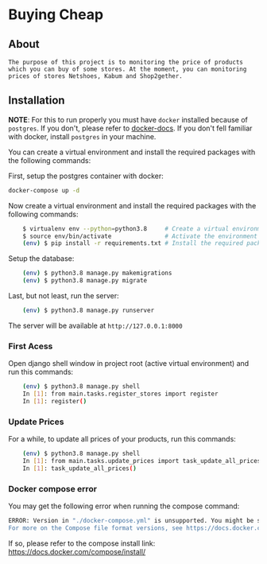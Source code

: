 Buying Cheap
===========

## About 

    The purpose of this project is to monitoring the price of products which you can buy of some stores. At the moment, you can monitoring prices of stores Netshoes, Kabum and Shop2gether. 


## Installation

**NOTE**: For this to run properly you must have `docker` installed because of `postgres`. If you don't, please refer to [docker-docs](https://docs.docker.com).  If you don't fell familiar with docker, install `postgres` in your machine.

You can create a virtual environment and install the required packages with the following commands:

First, setup the postgres container with docker:

```bash
docker-compose up -d
```

Now create a virtual environment and install the required packages with the following commands:

```bash
    $ virtualenv env --python=python3.8     # Create a virtual environment called env
    $ source env/bin/activate               # Activate the environment
    (env) $ pip install -r requirements.txt # Install the required packages
```

Setup the database:

```bash
    (env) $ python3.8 manage.py makemigrations
    (env) $ python3.8 manage.py migrate
```

Last, but not least, run the server:

```bash
    (env) $ python3.8 manage.py runserver
```

The server will be available at `http://127.0.0.1:8000`

### First Acess
Open django shell window in project root (active virtual environment) and run this commands:

```bash
    (env) $ python3.8 manage.py shell
    In [1]: from main.tasks.register_stores import register
    In [1]: register()
```

### Update Prices
For a while, to update all prices of your products, run this commands:
```bash
    (env) $ python3.8 manage.py shell
    In [1]: from main.tasks.update_prices import task_update_all_prices
    In [1]: task_update_all_prices()
```



### Docker compose error
You may get the following error when running the compose command:
```bash
ERROR: Version in "./docker-compose.yml" is unsupported. You might be seeing this error because you're using the wrong Compose file version. Either specify a supported version (e.g "2.2" or "3.3") and place your service definitions under the `services` key, or omit the `version` key and place your service definitions at the root of the file to use version 1.
For more on the Compose file format versions, see https://docs.docker.com/compose/compose-file/
```

If so, please refer to the compose install link: https://docs.docker.com/compose/install/


